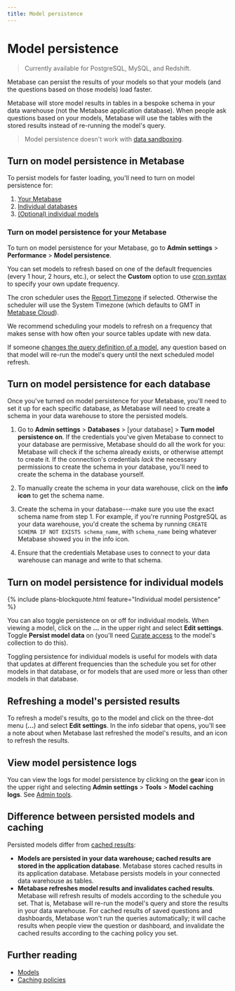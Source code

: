 ```yaml
---
title: Model persistence
---
```


# Model persistence

> Currently available for PostgreSQL, MySQL, and Redshift.

Metabase can persist the results of your models so that your models (and the questions based on those models) load faster.

Metabase will store model results in tables in a bespoke schema in your data warehouse (not the Metabase application database). When people ask questions based on your models, Metabase will use the tables with the stored results instead of re-running the model's query.

> Model persistence doesn't work with [data sandboxing](../permissions/data-sandboxes.md).

## Turn on model persistence in Metabase

To persist models for faster loading, you'll need to turn on model persistence for:

1. [Your Metabase](#turn-on-model-persistence-for-your-metabase)
2. [Individual databases](#turn-on-model-persistence-for-each-database)
3. [(Optional) individual models](#turn-on-model-persistence-for-individual-models)

### Turn on model persistence for your Metabase

To turn on model persistence for your Metabase, go to **Admin settings** > **Performance** > **Model persistence**.

You can set models to refresh based on one of the default frequencies (every 1 hour, 2 hours, etc.), or select the **Custom** option to use [cron syntax](https://www.quartz-scheduler.org/documentation/quartz-2.3.0/tutorials/crontrigger.html) to specify your own update frequency.

The cron scheduler uses the [Report Timezone](../configuring-metabase/localization.md/#report-timezone) if selected. Otherwise the scheduler will use the System Timezone (which defaults to GMT in [Metabase Cloud](https://www.metabase.com/cloud/)).

We recommend scheduling your models to refresh on a frequency that makes sense with how often your source tables update with new data.

If someone [changes the query definition of a model](./models.md/#edit-a-models-query), any question based on that model will re-run the model's query until the next scheduled model refresh.

## Turn on model persistence for each database

Once you've turned on model persistence for your Metabase, you'll need to set it up for each specific database, as Metabase will need to create a schema in your data warehouse to store the persisted models.

1. Go to **Admin settings** > **Databases** > [your database] > **Turn model persistence on**. If the credentials you've given Metabase to connect to your database are permissive, Metabase should do all the work for you: Metabase will check if the schema already exists, or otherwise attempt to create it. If the connection's credentials _lack_ the necessary permissions to create the schema in your database, you'll need to create the schema in the database yourself.

2. To manually create the schema in your data warehouse, click on the **info icon** to get the schema name.

3. Create the schema in your database---make sure you use the exact schema name from step 1. For example, if you're running PostgreSQL as your data warehouse, you'd create the schema by running `CREATE SCHEMA IF NOT EXISTS schema_name`, with `schema_name` being whatever Metabase showed you in the info icon.

4. Ensure that the credentials Metabase uses to connect to your data warehouse can manage and write to that schema.

## Turn on model persistence for individual models

{% include plans-blockquote.html feature="Individual model persistence" %}

You can also toggle persistence on or off for individual models. When viewing a model, click on the **...** in the upper right and select **Edit settings**. Toggle **Persist model data** on (you'll need [Curate access](../permissions/collections.md/#curate-access) to the model's collection to do this).

Toggling persistence for individual models is useful for models with data that updates at different frequencies than the schedule you set for other models in that database, or for models that are used more or less than other models in that database.

## Refreshing a model's persisted results

To refresh a model's results, go to the model and click on the three-dot menu (**...**) and select **Edit settings**. In the info sidebar that opens, you'll see a note about when Metabase last refreshed the model's results, and an icon to refresh the results.

## View model persistence logs

You can view the logs for model persistence by clicking on the **gear** icon in the upper right and selecting **Admin settings** > **Tools** > **Model caching logs**. See [Admin tools](../usage-and-performance-tools/tools.md).

## Difference between persisted models and caching

Persisted models differ from [cached results](../configuring-metabase/caching.md):

- **Models are persisted in your data warehouse; cached results are stored in the application database**. Metabase stores cached results in its application database. Metabase persists models in your connected data warehouse as tables.
- **Metabase refreshes model results and invalidates cached results**. Metabase will refresh results of models according to the schedule you set. That is, Metabase will re-run the model's query and store the results in your data warehouse. For cached results of saved questions and dashboards, Metabase won't run the queries automatically; it will cache results when people view the question or dashboard, and invalidate the cached results according to the caching policy you set.

## Further reading

- [Models](./models.md)
- [Caching policies](../configuring-metabase/caching.md)
